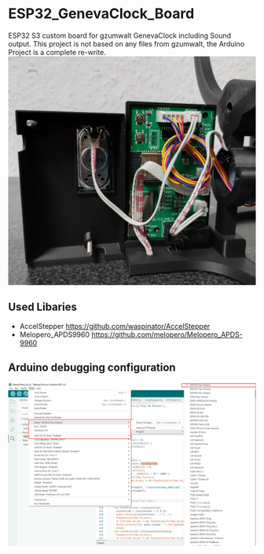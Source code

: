 # ESP32_GenevaClock_Board
ESP32 S3 custom board for gzumwalt GenevaClock including Sound output.
This project is not based on any files from gzumwalt, the Arduino Project is a complete re-write.
![Image](Images/Clock_4.png)

## Used Libaries
- AccelStepper https://github.com/waspinator/AccelStepper
- Melopero_APDS9960 https://github.com/melopero/Melopero_APDS-9960

## Arduino debugging configuration
![Image](Images/Arduino_Connection_Parameter.png)
